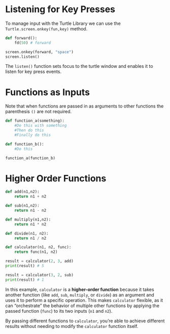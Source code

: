 # Listening for Key Presses

To manage input with the Turtle Library we can use the `Turtle.screen.onkey(fun,key)` method.

```python
def forward():
    fd(50) # forward

screen.onkey(forward, "space")
screen.listen()
```

The `listen()` function sets focus to the turtle window and enables it to listen for key press events.
# Functions as Inputs

Note that when functions are passed in as arguments to other functions the parenthesis `()`  are not required.

```python
def function_a(something):
	#Do this with something
	#Then do this
	#Finally do this

def function_b():
	#Do this

function_a(function_b)
```
# Higher Order Functions

```python
def add(n1,n2):
	return n1 + n2

def sub(n1,n2):
	return n1 - n2

def multiply(n1,n2):
	return n1 * n2

def divide(n1, n2):
	return n1 / n2

def calculator(n1, n2, func):
	return func(n1, n2)

result = calculator(2, 3, add)
print(result) # 5

result = calculator(3, 2, sub)
print(result) # 1
```

In this example, `calculator` is a **higher-order function** because it takes another function (like `add`, `sub`, `multiply`, or `divide`) as an argument and uses it to perform a specific operation. This makes `calculator` flexible, as it can “orchestrate” the behavior of multiple other functions by applying the passed function (`func`) to its two inputs (`n1` and `n2`).

By passing different functions to `calculator`, you’re able to achieve different results without needing to modify the `calculator` function itself.